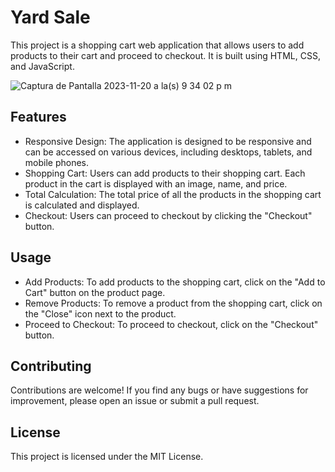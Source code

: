 # Yard Sale

This project is a shopping cart web application that allows users to add products to their cart and proceed to checkout. It is built using HTML, CSS, and JavaScript.

![Captura de Pantalla 2023-11-20 a la(s) 9 34 02 p m](https://github.com/jsurrea/Frontend-Mentor/assets/68788933/2063c708-fb61-4532-8ac9-bdb9b08d82d7)

## Features

- Responsive Design: The application is designed to be responsive and can be accessed on various devices, including desktops, tablets, and mobile phones.
- Shopping Cart: Users can add products to their shopping cart. Each product in the cart is displayed with an image, name, and price.
- Total Calculation: The total price of all the products in the shopping cart is calculated and displayed.
- Checkout: Users can proceed to checkout by clicking the "Checkout" button.

## Usage

- Add Products: To add products to the shopping cart, click on the "Add to Cart" button on the product page.
- Remove Products: To remove a product from the shopping cart, click on the "Close" icon next to the product.
- Proceed to Checkout: To proceed to checkout, click on the "Checkout" button.

## Contributing

Contributions are welcome! If you find any bugs or have suggestions for improvement, please open an issue or submit a pull request.

## License

This project is licensed under the MIT License.
